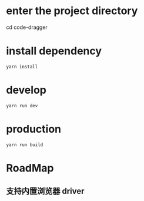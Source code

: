 # enter the project directory

cd code-dragger

# install dependency

```
yarn install
```

# develop

```
yarn run dev
```

# production

```
yarn run build
```

# RoadMap

## 支持内置浏览器 driver

```

```
